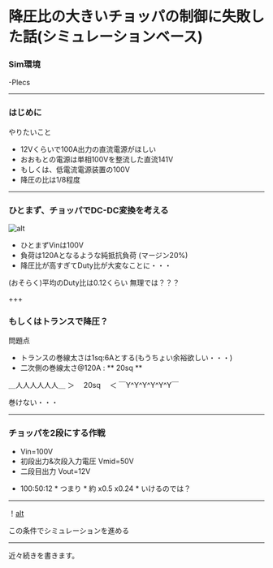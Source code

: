# 降圧比の大きいチョッパの制御に失敗した話(シミュレーションベース)
### Sim環境
-Plecs

---
### はじめに
やりたいこと
- 12Vくらいで100A出力の直流電源がほしい
- おおもとの電源は単相100Vを整流した直流141V
- もしくは、低電流電源装置の100V
- 降圧の比は1/8程度

---
### ひとまず、チョッパでDC-DC変換を考える
![alt](assets/BidirectionChopper.emf)

- ひとまずVinは100V
- 負荷は120Aとなるような純抵抗負荷 (マージン20%)
- 降圧比が高すぎてDuty比が大変なことに・・・

(おそらく)平均のDuty比は0.12くらい
無理では？？？

+++
### もしくはトランスで降圧？
問題点
- トランスの巻線太さは1sq:6Aとする(もうちょい余裕欲しい・・・)
- 二次側の巻線太さ@120A : ** 20sq **

＿人人人人人人＿
＞　  20sq  　＜
￣Y^Y^Y^Y^Y^Y￣

巻けない・・・

---
### チョッパを2段にする作戦
 - Vin=100V
 - 初段出力&次段入力電圧 Vmid=50V
 - 二段目出力 Vout=12V
 
 * 100:50:12 * つまり * 約 x0.5 x0.24 * いけるのでは？
 
 ---
！[alt](assets/BidirectionChopper_2part.emf)

この条件でシミュレーションを進める

---
近々続きを書きます。

